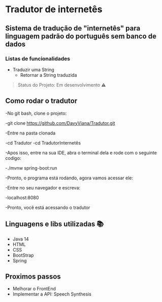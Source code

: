 # Tradutor de internetês
## Sistema de tradução de "internetês" para linguagem padrão do português sem banco de dados
### Listas de funcionalidades
- Traduzir uma String
    - Retornar a String traduzida
> Status do Projeto: Em desenvolvimento :warning:

## Como rodar o tradutor

-No git bash, clone o projeto:

-git clone https://github.com/DavyViana/Tradutor.git

-Entre na pasta clonada

-cd Tradutor
-cd TradutorInternetês

-Apos isso, entre na sua IDE, abra o terminal dela e rode com o seguinte codigo:

-./mvnw spring-boot:run

-Pronto, o programa está rodando, agora vamos acessar ele:

-Entre no seu navegador e escreva:

-localhost:8080

-Pronto, você está acessando o tradutor

## Linguagens e libs utilizadas :books:
- Java 14
- HTML
- CSS
- BootStrap
- Spring 

## Proximos passos
- Melhorar o FrontEnd
- Implementar a API: Speech Synthesis
